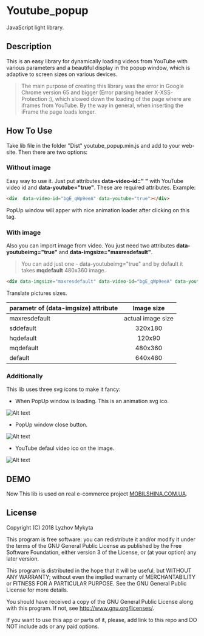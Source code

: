 # Youtube_popup

JavaScript light library.

## Description
This is an easy library for dynamically loading videos from YouTube with various parameters and a beautiful display in the popup window, which is adaptive to screen sizes on various devices.

>The main purpose of creating this library was the error in Google Chrome version 65 and bigger (Error parsing header X-XSS-Protection :),
which slowed down the loading of the page where are iframes from YouTube. By the way in general, when inserting the iFrame the page 
loads longer.

## How To Use

Take lib file in the folder "Dist" youtube_popup.min.js and add to your web-site. Then there are two options:

### Without image
Easy way to use it. Just put attributes **data-video-id=" "** with YouTube video id and  **data-youtube="true"**.
These are required attributes.
Example:
```HTML
<div  data-video-id="bgE_qWp9eeA" data-youtube="true"></div>
```
PopUp window will apper with nice animation loader after clicking on this tag.

### With image
Also you can import image from video. You just need two attributes **data-youtubeimg="true"** and **data-imgsize="maxresdefault"**.
>You can add just one - data-youtubeimg="true" and by default it takes __mqdefault__ 480x360 image.

```HTML
<div data-imgsize="maxresdefault" data-video-id="bgE_qWp9eeA" data-youtube="true" data-youtubeimg="true"></div>
```

Translate pictures sizes.

| parametr of (data-imgsize) attribute         | Image size            |
| ------------- |:-------------:| 
| maxresdefault     | actual image size  | 
| sddefault       | 320x180     |  
| hqdefault  | 120x90      |    
| mqdefault   | 480x360      | 
| default     | 640x480      | 

### Additionally

This lib uses three svg icons to make it fancy:
* When PopUp window is loading. This is an animation svg ico.


![Alt text](https://user-images.githubusercontent.com/24529997/38827693-664e47c6-41bc-11e8-9cd8-6f875a720086.png "YouTube_popup loader svg")
 
* PopUp window close button.


![Alt text](https://user-images.githubusercontent.com/24529997/38827876-f6398332-41bc-11e8-8876-aa85e7584928.png "YouTube_popup close button")

* YouTube defaul video ico on the image.

![Alt text](https://user-images.githubusercontent.com/24529997/38828064-830a9076-41bd-11e8-8126-1b6233988c05.png "YouTube_popup default ico")

## DEMO

Now This lib is used on real e-commerce project [MOBILSHINA.COM.UA](https://www.mobilshina.com.ua/).

## License
Copyright (C) 2018 Lyzhov Mykyta

This program is free software: you can redistribute it and/or modify it under the terms of the GNU General Public License as published by the Free Software Foundation, either version 3 of the License, or (at your option) any later version.

This program is distributed in the hope that it will be useful, but WITHOUT ANY WARRANTY; without even the implied warranty of MERCHANTABILITY or FITNESS FOR A PARTICULAR PURPOSE. See the GNU General Public License for more details.

You should have received a copy of the GNU General Public License along with this program. If not, see http://www.gnu.org/licenses/.

If you want to use this app or parts of it, please, add link to this repo and DO NOT include ads or any paid options.
